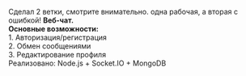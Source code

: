Сделал 2 ветки, смотрите внимательно. одна рабочая, а вторая с ошибкой!
<b>Веб-чат.
<br>Основные возможности:</b>
<br>1. Авторизация/регистрация
<br>2. Обмен сообщениями 
<br>3. Редактирование профиля
<br>Реализовано: Node.js + Socket.IO + MongoDB
